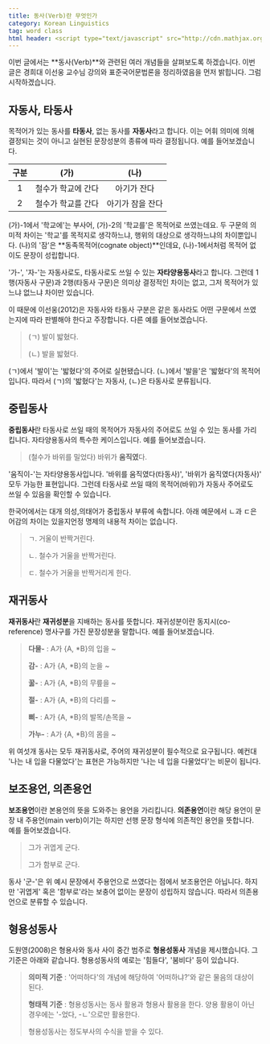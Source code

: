 ```yaml
---
title: 동사(Verb)란 무엇인가
category: Korean Linguistics
tag: word class
html header: <script type="text/javascript" src="http://cdn.mathjax.org/mathjax/latest/MathJax.js?config=TeX-AMS_SVG"></script>
---
```


이번 글에서는 **동사(Verb)**와 관련된 여러 개념들을 살펴보도록 하겠습니다. 이번 글은 경희대 이선웅 교수님 강의와 표준국어문법론을 정리하였음을 먼저 밝힙니다. 그럼 시작하겠습니다.



## 자동사, 타동사

목적어가 있는 동사를 **타동사**, 없는 동사를 **자동사**라고 합니다. 이는 어휘 의미에 의해 결정되는 것이 아니고 실현된 문장성분의 종류에 따라 결정됩니다. 예를 들어보겠습니다.

|  구분  |    (가)     |    (나)    |
| :--: | :--------: | :-------: |
|  1   | 철수가 학교에 간다 |  아기가 잔다   |
|  2   | 철수가 학교를 간다 | 아기가 잠을 잔다 |

(가)-1에서 '학교에'는 부사어, (가)-2의 '학교를'은 목적어로 쓰였는데요. 두 구문의 의미적 차이는 '학교'를 목적지로 생각하느냐, 행위의 대상으로 생각하느냐의 차이뿐입니다. (나)의 '잠'은 **동족목적어(cognate object)**인데요, (나)-1에서처럼 목적어 없이도 문장이 성립합니다.

'가-', '자-'는 자동사로도, 타동사로도 쓰일 수 있는 **자타양용동사**라고 합니다. 그런데 1행(자동사 구문)과 2행(타동사 구문)은 의미상 결정적인 차이는 없고, 그저 목적어가 있느냐 없느냐 차이만 있습니다. 

이 때문에 이선웅(2012)은 자동사와 타동사 구분은 같은 동사라도 어떤 구문에서 쓰였는지에 따라 판별해야 한다고 주장합니다. 다른 예를 들어보겠습니다.

> (ㄱ) 발이 밟혔다.
>
> (ㄴ) 발을 밟혔다.

(ㄱ)에서 '발이'는 '밟혔다'의 주어로 실현됐습니다. (ㄴ)에서 '발을'은 '밟혔다'의 목적어입니다. 따라서 (ㄱ)의 '밟혔다'는 자동사, (ㄴ)은 타동사로 분류됩니다.



## 중립동사

**중립동사**란 타동사로 쓰일 때의 목적어가 자동사의 주어로도 쓰일 수 있는 동사를 가리킵니다. 자타양용동사의 특수한 케이스입니다. 예를 들어보겠습니다.

> (철수가 바위를 밀었다) 바위가 **움직였**다.

'움직이-'는 자타양용동사입니다. '바위를 움직였다(타동사)', '바위가 움직였다(자동사)' 모두 가능한 표현입니다. 그런데 타동사로 쓰일 때의 목적어(바위)가 자동사 주어로도 쓰일 수 있음을 확인할 수 있습니다.

한국어에서는 대개 의성,의태어가 중립동사 부류에 속합니다. 아래 예문에서 ㄴ과 ㄷ은 어감의 차이는 있을지언정 명제의 내용적 차이는 없습니다.

> ㄱ. 거울이 반짝거린다.
>
> ㄴ. 철수가 거울을 반짝거린다.
>
> ㄷ. 철수가 거울을 반짝거리게 한다.



## 재귀동사

**재귀동사**란 **재귀성분**을 지배하는 동사를 뜻합니다. 재귀성분이란 동지시(co-reference) 명사구를 가진 문장성분을 말합니다. 예를 들어보겠습니다.

> **다물-** : A가 {A, \*B}의 입을 ~
>
> **감-** : A가 {A, \*B}의 눈을 ~
>
> **꿇-** : A가 {A, \*B}의 무릎을 ~
>
> **절-** : A가 {A, \*B}의 다리를 ~
>
> **삐-** : A가 {A, \*B}의 발목/손목을 ~
>
> **가누-** : A가 {A, \*B}의 몸을 ~ 

위 여섯개 동사는 모두 재귀동사로, 주어의 재귀성분이 필수적으로 요구됩니다. 예컨대 '나는 내 입을 다물었다'는 표현은 가능하지만 '나는 네 입을 다물었다'는 비문이 됩니다.



## 보조용언, 의존용언

**보조용언**이란 본용언의 뜻을 도와주는 용언을 가리킵니다. **의존용언**이란 해당 용언이 문장 내 주용언(main verb)이기는 하지만 선행 문장 형식에 의존적인 용언을 뜻합니다. 예를 들어보겠습니다.

> 그가 귀엽게 군다.
>
> 그가 함부로 군다.

동사 '군-'은 위 예시 문장에서 주용언으로 쓰였다는 점에서 보조용언은 아닙니다. 하지만 '귀엽게' 혹은 '함부로'라는 보충어 없이는 문장이 성립하지 않습니다. 따라서 의존용언으로 분류할 수 있습니다.



## 형용성동사

도원영(2008)은 형용사와 동사 사이 중간 범주로 **형용성동사** 개념을 제시했습니다. 그 기준은 아래와 같습니다. 형용성동사의 예로는 '힘들다', '붐비다' 등이 있습니다.

> **의미적 기준** : '어떠하다'의 개념에 해당하여 '어떠하냐?'와 같은 물음의 대상이 된다.
>
> **형태적 기준** : 형용성동사는 동사 활용과 형용사 활용을 한다. 양용 활용이 아닌 경우에는 '-었다, -ㄴ'으로만 활용한다.
>
> 형용성동사는 정도부사의 수식을 받을 수 있다.



